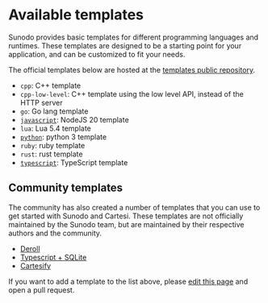 # Available templates

Sunodo provides basic templates for different programming languages and runtimes. These templates are designed to be a starting point for your application, and can be customized to fit your needs.

The official templates below are hosted at the [templates public repository](https://github.com/sunodo/sunodo-templates).

-   `cpp`: C++ template
-   `cpp-low-level`: C++ template using the low level API, instead of the HTTP server
-   `go`: Go lang template
-   [`javascript`](https://github.com/sunodo/sunodo-templates/blob/main/javascript/README.md): NodeJS 20 template
-   `lua`: Lua 5.4 template
-   [`python`](https://github.com/sunodo/sunodo-templates/blob/main/python/README.md): python 3 template
-   `ruby`: ruby template
-   `rust`: rust template
-   [`typescript`](https://github.com/sunodo/sunodo-templates/blob/main/typescript/README.md): TypeScript template

## Community templates

The community has also created a number of templates that you can use to get started with Sunodo and Cartesi. These templates are not officially maintained by the Sunodo team, but are maintained by their respective authors and the community.

-   [Deroll](https://github.com/tuler/deroll-template)
-   [Typescript + SQLite](https://github.com/doiim/cartesi-ts-sqlite)
-   [Cartesify](https://github.com/Calindra/cartesify-template)

If you want to add a template to the list above, please [edit this page](https://github.com/sunodo/sunodo/edit/main/apps/docs/guide/creating/available-templates.md) and open a pull request.
